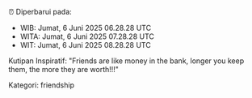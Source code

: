 ⏰ Diperbarui pada:
- WIB: Jumat, 6 Juni 2025 06.28.28 UTC
- WITA: Jumat, 6 Juni 2025 07.28.28 UTC
- WIT: Jumat, 6 Juni 2025 08.28.28 UTC

Kutipan Inspiratif:
"Friends are like money in the bank, longer you keep them, the more they are worth!!!"


Kategori: friendship

